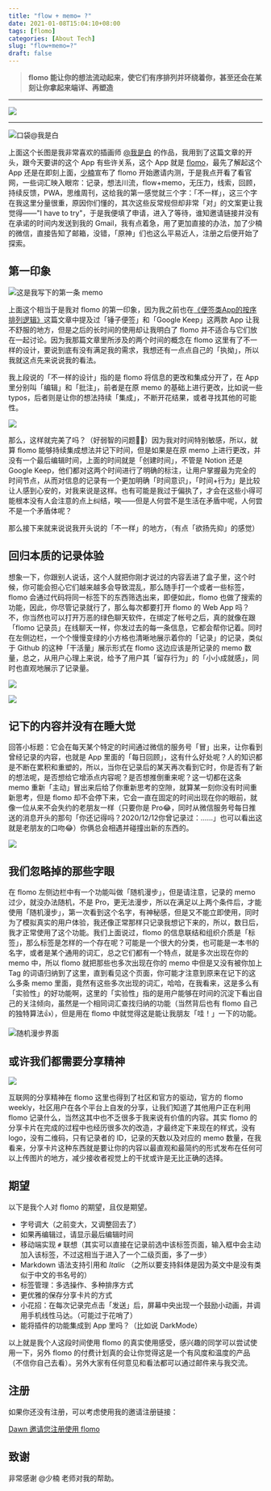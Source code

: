 ```yaml
---
title: "flow + memo= ?"
date: 2021-01-08T15:04:10+08:00
tags: [flomo]
categories: [About Tech]
slug: "flow+memo=?"
draft: false
---
```


> **flomo 能让你的想法流动起来，使它们有序排列并环绕着你，甚至还会在某刻让你拿起来端详、再塑造**

<!--more-->

---

![](https://dawnblog-1300625500.cos.ap-guangzhou.myqcloud.com/images/20210122150705.png)

---

![](https://dawnblog-1300625500.cos.ap-guangzhou.myqcloud.com/images/20210108151213.jpg "口袋@我是白")

上面这个长图是我非常喜欢的插画师 [@我是白](https://weibo.com/u/1768450995) 的作品，我用到了这篇文章的开头，跟今天要讲的这个 App 有些许关系，这个 App 就是 [flomo](https://flomoapp.com/)，最先了解起这个 App 还是在即刻上面，[少楠](https://web.okjike.com/u/7B1385A9-FCC9-4446-B8CE-472EAF6817B2)宣布了 flomo 开始邀请内测，于是我点开看了看官网，一些词汇映入眼帘：记录，想法川流，flow+memo，无压力，线索，回顾，持续反馈，PWA，思维周刊，这给我的第一感觉就三个字：「不一样」，这三个字在我这里分量很重，原因你们懂的，其次这些反常规但却非常「对」的文案更让我觉得——"I have to try"，于是我便填了申请，进入了等待，谁知邀请链接并没有在承诺的时间内发送到我的 Gmail，我有点着急，用了更加直接的办法，加了少楠的微信，直接告知了邮箱，没错，「原神」们也这么平易近人，注册之后便开始了探索。

## 第一印象

![](https://dawnblog-1300625500.cos.ap-guangzhou.myqcloud.com/images/20210112114049.png "这是我写下的第一条 memo")

上面这个相当于是我对 flomo 的第一印象，因为我之前也在[《便签类App的按序排列逻辑》](https://dawner.top/posts/sequential-arrangement-logic-of-sticky-note-apps/)这篇文章中提及过「锤子便签」和「Google Keep」这两款 App 让我不舒服的地方，但是之后的长时间的使用却让我明白了 flomo 并不适合与它们放在一起讨论。因为我那篇文章里所涉及的两个时间的概念在 flomo 这里有了不一样的设计，要说到底有没有满足我的需求，我想还有一点点自己的「执拗」，所以我就这点先来说说我的看法。

我上段说的「不一样的设计」指的是 flomo 将信息的更改和集成分开了，在 App 里分别叫「编辑」和「批注」，前者是在原 memo 的基础上进行更改，比如说一些 typos，后者则是让你的想法持续「集成」，不断开花结果，或者寻找其他的可能性。

![](https://dawnblog-1300625500.cos.ap-guangzhou.myqcloud.com/images/20210122151729.png"批注展开页面")

那么，这样就完美了吗？（好弱智的问题🤦‍♂️）因为我对时间特别敏感，所以，就算 flomo  能够持续集成想法并记下时间，但是如果是在原 memo 上进行更改，并没有一个最后编辑时间，上面的时间就是「创建时间」，不管是 Notion 还是 Google Keep，他们都对这两个时间进行了明确的标注，让用户掌握最为完全的时间节点，从而对信息的记录有一个更加明确「时间意识」，「时间+行为」是比较让人感到心安的，对我来说是这样。也有可能是我过于偏执了，才会在这些小得可能根本没有人会注意的点上纠结，唉——但是人何尝不是生活在矛盾中呢，人何尝不是一个矛盾体呢？

那么接下来就来说说我开头说的「不一样」的地方，（有点「欲扬先抑」的感觉）

## 回归本质的记录体验

想象一下，你跟别人说话，这个人就把你刚才说过的内容丢进了盒子里，这个时候，你可能会担心它们越来越多会导致混乱，那么随手打一个或者一些标签，flomo 会通过代码将同一标签下的东西筛选出来，即便如此，flomo 也做了搜索的功能，因此，你尽管记录就行了，那么每次都要打开 flomo 的 Web App 吗？不，你当然也可以打开万恶的绿色聊天软件，在绑定了帐号之后，真的就像在跟「flomo 记录员」在线聊天一样，你发过去的每一条信息，它都会帮你记着。同时在左侧边栏，一个个慢慢变绿的小方格也清晰地展示着你的「记录」的记录，类似于 Github 的这种「干活量」展示形式在 flomo 这边应该是所记录的 memo 数量，总之，从用户心理上来说，给予了用户其「留存行为」的「小小成就感」，同时也直观地展示了记录量。

![](https://dawnblog-1300625500.cos.ap-guangzhou.myqcloud.com/images/20210122151842.png)

![](https://dawnblog-1300625500.cos.ap-guangzhou.myqcloud.com/images/20210122151948.png"左侧边栏")

## 记下的内容并没有在睡大觉

回答小标题：它会在每天某个特定的时间通过微信的服务号「冒」出来，让你看到曾经记录的内容，也就是 App 里面的「每日回顾」，这有什么好处呢？人的知识都是不断在累积和重塑的，所以，当你在记录后的某天再次看到它时，你是否有了新的想法呢，是否想给它增添点内容呢？是否想推倒重来呢？这一切都在这条 memo 重新「主动」冒出来后给了你重新思考的空隙，就算某一刻你没有时间重新思考，但是 flomo 却不会停下来，它会一直在固定的时间出现在你的眼前，就像一位从来不会失约的老朋友一样（只要你是 Pro😂，同时从微信服务号每日推送的消息开头的那句「你还记得吗？2020/12/12你曾记录过：……」也可以看出这就是老朋友的口吻😂）你俩总会相遇并碰撞出新的东西的。

![](https://dawnblog-1300625500.cos.ap-guangzhou.myqcloud.com/images/20210122150350.png"服务号「每日回顾」页面")

## 我们忽略掉的那些字眼

在 flomo 左侧边栏中有一个功能叫做「随机漫步」，但是请注意，记录的 memo 过少，就没办法随机，不是 Pro，更无法漫步，所以在满足以上两个条件后，才能使用「随机漫步」，第一次看到这个名字，有神秘感，但是又不能立即使用，同时为了模拟真实的用户体验，我还像正常那样只记录我想记下来的，所以，数日后，我才正常使用了这个功能。我们上面说过，flomo 的信息联结和组织介质是「标签」，那么标签是怎样的一个存在呢？可能是一个很大的分类，也可能是一本书的名字，或者是某个通用的词汇，总之它们都有一个特点，就是多次出现在你的 memo 中，所以 flomo 就把那些也多次出现在你的 memo 中但是又没有被你加上 Tag 的词语归纳到了这里，直到看见这个页面，你可能才注意到原来在记下的这么多条 memo 里面，竟然有这些多次出现的词汇，哈哈，在我看来，这是多么有「实验性」的好功能啊，这里的「实验性」指的是用户能够在时间的沉淀下看出自己的关注倾向，虽然是一个相同词汇查找归纳的功能（当然背后也有 flomo 自己的独特算法👍），但是用在 flomo 中就觉得这是能让我朋友「哇！」一下的功能。

![](https://dawnblog-1300625500.cos.ap-guangzhou.myqcloud.com/images/20210122141400.png "随机漫步界面")

## 或许我们都需要分享精神

![](https://dawnblog-1300625500.cos.ap-guangzhou.myqcloud.com/images/20210122150948.png"分享卡片")

互联网的分享精神在 flomo 这里也得到了社区和官方的驱动，官方的 flomo weekly，社区用户在各个平台上自发的分享，让我们知道了其他用户正在利用 flomo 记录什么，当然这其中也不乏很多于我来说有价值的内容。其实 flomo 的分享卡片在完成的过程中也经历很多次的改造，才最终定下来现在的样式，没有 logo，没有二维码，只有记录者的 ID，记录的天数以及对应的 memo 数量，在我看来，分享卡片这种东西就是要让你的内容以最直观和最简约的形式发布在任何可以上传图片的地方，减少接收者视觉上的干扰或许是无比正确的选择。

## 期望

以下是我个人对 flomo 的期望，且仅是期望。

- 字号调大（之前变大，又调整回去了）
- 如果再编辑过，请显示最后编辑时间
- 移动端实现 `#` 联想（其实可以直接在记录前选中该标签页面，输入框中会主动加入该标签，不过这相当于进入了一个二级页面，多了一步）
- Markdown 语法支持引用和 *Italic* （之所以要支持斜体是因为英文中是没有类似于中文的书名号的）
- 标签管理：多选操作、多种排序方式
- 更优雅的保存分享卡片的方式
- 小花招：在每次记录完点击「发送」后，屏幕中央出现一个鼓励小动画，并调用手机线性马达。（可能过于花哨了）
- 能将插件的功能集成到 App 里吗？（比如说 DarkMode）

以上就是我个人这段时间使用 flomo 的真实使用感受，感兴趣的同学可以尝试使用一下，另外 flomo 的付费计划真的会让你觉得这是一个有风度和温度的产品（不信你自己去看）。另外大家有任何意见和看法都可以通过邮件来与我交流。

## 注册

如果你还没有注册，可以考虑使用我的邀请注册链接：

[Dawn 邀请您注册使用 flomo](https://flomoapp.com/register2/?MjkzMQ)

## 致谢

非常感谢 @少楠 老师对我的帮助。